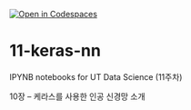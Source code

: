 [![Open in Codespaces](https://classroom.github.com/assets/launch-codespace-2972f46106e565e64193e422d61a12cf1da4916b45550586e14ef0a7c637dd04.svg)](https://classroom.github.com/open-in-codespaces?assignment_repo_id=17125325)
# 11-keras-nn

IPYNB notebooks for UT Data Science (11주차)

10장 – 케라스를 사용한 인공 신경망 소개
